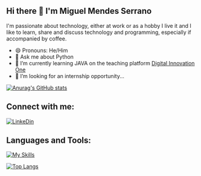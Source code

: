 ## Hi there 👋 I'm Miguel Mendes Serrano

I'm passionate about technology, either at work or as a hobby I live it and I like to learn, share and discuss technology and programming, especially if accompanied by coffee.

- 😄 Pronouns: He/Him
- 💬 Ask me about Python
- 🌱 I’m currently learning JAVA on the teaching platform [Digital Innovation One](https://web.dio.me/)
- 🤔 I’m looking for an internship opportunity...


[![Anurag's GitHub stats](https://github-readme-stats.vercel.app/api?username=miguelmendesSerrano&show_icons=true&theme=dracula)](https://github.com/anuraghazra/github-readme-stats)


## Connect with me:

 [![LinkeDin](https://img.shields.io/badge/LinkedIn-0077B5?style=for-the-badge&logo=linkedin&logoColor=white)](https://www.linkedin.com/in/miguel-mendes-serrano/)

## Languages and Tools:

[![My Skills](https://skillicons.dev/icons?i=python,java,django,flask,fastapi,linux,docker,html,css,vscode)](https://skillicons.dev)

[![Top Langs](https://github-readme-stats.vercel.app/api/top-langs/?username=miguelmendesSerrano&layout=compact&theme=dracula)](https://github.com/anuraghazra/github-readme-stats)

<!--
**miguelmendesSerrano/miguelmendesSerrano** is a ✨ _special_ ✨ repository because its `README.md` (this file) appears on your GitHub profile.

Here are some ideas to get you started:

- 🔭 I’m currently working on ...
- 🌱 I’m currently learning ...
- 👯 I’m looking to collaborate on ...
- 🤔 I’m looking for help with ...
- 💬 Ask me about ...
- 📫 How to reach me: ...
- 😄 Pronouns: ...
- ⚡ Fun fact: ...
-->
